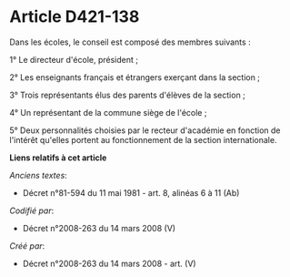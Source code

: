 # Article D421-138

Dans les écoles, le conseil est composé des membres suivants :

1° Le directeur d'école, président ;

2° Les enseignants français et étrangers exerçant dans la section ;

3° Trois représentants élus des parents d'élèves de la section ;

4° Un représentant de la commune siège de l'école ;

5° Deux personnalités choisies par le recteur d'académie en fonction de l'intérêt qu'elles portent au fonctionnement de la
section internationale.

**Liens relatifs à cet article**

_Anciens textes_:

  - Décret n°81-594 du 11 mai 1981 - art. 8, alinéas 6 à 11 (Ab)

_Codifié par_:

  - Décret n°2008-263 du 14 mars 2008 (V)

_Créé par_:

  - Décret n°2008-263 du 14 mars 2008 - art. (V)

